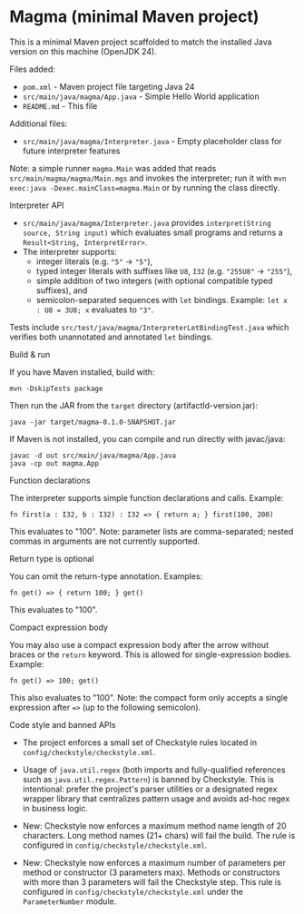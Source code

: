 # Magma (minimal Maven project)

This is a minimal Maven project scaffolded to match the installed Java version on this machine (OpenJDK 24).

Files added:

- `pom.xml` - Maven project file targeting Java 24
- `src/main/java/magma/App.java` - Simple Hello World application
- `README.md` - This file

Additional files:

- `src/main/java/magma/Interpreter.java` - Empty placeholder class for future interpreter features

Note: a simple runner `magma.Main` was added that reads `src/main/magma/magma/Main.mgs` and invokes the interpreter; run it with `mvn exec:java -Dexec.mainClass=magma.Main` or by running the class directly.

Interpreter API

- `src/main/java/magma/Interpreter.java` provides `interpret(String source, String input)` which evaluates small programs and returns a `Result<String, InterpretError>`.
- The interpreter supports:
    - integer literals (e.g. `"5"` -> `"5"`),
    - typed integer literals with suffixes like `U8`, `I32` (e.g. `"255U8"` -> `"255"`),
    - simple addition of two integers (with optional compatible typed suffixes), and
    - semicolon-separated sequences with `let` bindings. Example: `let x : U8 = 3U8; x` evaluates to `"3"`.

Tests include `src/test/java/magma/InterpreterLetBindingTest.java` which verifies both unannotated and annotated `let` bindings.

Build & run

If you have Maven installed, build with:

    mvn -DskipTests package

Then run the JAR from the `target` directory (artifactId-version.jar):

    java -jar target/magma-0.1.0-SNAPSHOT.jar

If Maven is not installed, you can compile and run directly with javac/java:

    javac -d out src/main/java/magma/App.java
    java -cp out magma.App

Function declarations

The interpreter supports simple function declarations and calls. Example:

    fn first(a : I32, b : I32) : I32 => { return a; } first(100, 200)

This evaluates to "100". Note: parameter lists are comma-separated; nested commas in
arguments are not currently supported.

Return type is optional

You can omit the return-type annotation. Examples:

    fn get() => { return 100; } get()

This evaluates to "100".

Compact expression body

You may also use a compact expression body after the arrow without braces or the `return` keyword. This is allowed for single-expression bodies. Example:

    fn get() => 100; get()

This also evaluates to "100". Note: the compact form only accepts a single expression after `=>` (up to the following semicolon).

Code style and banned APIs

- The project enforces a small set of Checkstyle rules located in `config/checkstyle/checkstyle.xml`.
- Usage of `java.util.regex` (both imports and fully-qualified references such as `java.util.regex.Pattern`) is banned by Checkstyle. This is intentional: prefer the project's parser utilities or a designated regex wrapper library that centralizes pattern usage and avoids ad-hoc regex in business logic.

- New: Checkstyle now enforces a maximum method name length of 20 characters. Long method names (21+ chars) will fail the build. The rule is configured in `config/checkstyle/checkstyle.xml`.
 
- New: Checkstyle now enforces a maximum number of parameters per method or constructor (3 parameters max). Methods or constructors with more than 3 parameters will fail the Checkstyle step. This rule is configured in `config/checkstyle/checkstyle.xml` under the `ParameterNumber` module.
